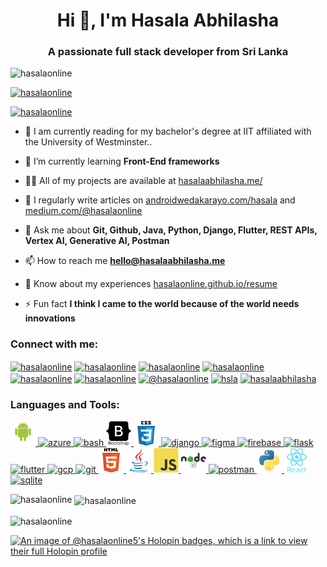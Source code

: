 <h1 align="center">Hi 👋, I'm Hasala Abhilasha</h1>
<h3 align="center">A passionate full stack developer from Sri Lanka</h3>
<!-- <p align: "center">
  <img src="https://hasalaonline.github.io/assets/img/hasala.PNG" alt="Your Image Description" style="border-radius: 50%; width: 300px;" />
</p> -->

<p align="left"> <img src="https://komarev.com/ghpvc/?username=hasalaonline&label=Profile%20views&color=0e75b6&style=flat" alt="hasalaonline" /> </p>

<p align="left"> <a href="https://github.com/ryo-ma/github-profile-trophy"><img src="https://github-profile-trophy.vercel.app/?username=hasalaonline" alt="hasalaonline" /></a> </p>

<p align="left"> <a href="https://twitter.com/hasalaonline" target="blank"><img src="https://img.shields.io/twitter/follow/hasalaonline?logo=twitter&style=for-the-badge" alt="hasalaonline" /></a> </p>

- 🔭 I am currently reading for my bachelor's degree at IIT affiliated with the University of Westminster..

- 🌱 I’m currently learning **Front-End frameworks**

- 👨‍💻 All of my projects are available at [hasalaabhilasha.me/](www.hasalaabhilasha.me/)

- 📝 I regularly write articles on [androidwedakarayo.com/hasala](androidwedakarayo.com/hasala) and [medium.com/@hasalaonline](https://medium.com/@hasalaonline)

- 💬 Ask me about **Git, Github, Java, Python, Django, Flutter, REST APIs, Vertex AI, Generative AI, Postman**

- 📫 How to reach me **hello@hasalaabhilasha.me**

- 📄 Know about my experiences [hasalaonline.github.io/resume](hasalaonline.github.io/resume)

- ⚡ Fun fact **I think I came to the world because of the world needs innovations**

<h3 align="left">Connect with me:</h3>
<p align="left">
<a href="https://dev.to/hasalaonline" target="blank"><img align="center" src="https://raw.githubusercontent.com/rahuldkjain/github-profile-readme-generator/master/src/images/icons/Social/devto.svg" alt="hasalaonline" height="30" width="40" /></a>
<a href="https://twitter.com/hasalaonline" target="blank"><img align="center" src="https://raw.githubusercontent.com/rahuldkjain/github-profile-readme-generator/master/src/images/icons/Social/twitter.svg" alt="hasalaonline" height="30" width="40" /></a>
<a href="https://linkedin.com/in/hasalaonline" target="blank"><img align="center" src="https://raw.githubusercontent.com/rahuldkjain/github-profile-readme-generator/master/src/images/icons/Social/linked-in-alt.svg" alt="hasalaonline" height="30" width="40" /></a>
<a href="https://stackoverflow.com/users/hasalaonline" target="blank"><img align="center" src="https://raw.githubusercontent.com/rahuldkjain/github-profile-readme-generator/master/src/images/icons/Social/stack-overflow.svg" alt="hasalaonline" height="30" width="40" /></a>
<a href="https://fb.com/hasalaonline" target="blank"><img align="center" src="https://raw.githubusercontent.com/rahuldkjain/github-profile-readme-generator/master/src/images/icons/Social/facebook.svg" alt="hasalaonline" height="30" width="40" /></a>
<a href="https://instagram.com/hasalaonline" target="blank"><img align="center" src="https://raw.githubusercontent.com/rahuldkjain/github-profile-readme-generator/master/src/images/icons/Social/instagram.svg" alt="hasalaonline" height="30" width="40" /></a>
<a href="https://medium.com/@hasalaonline" target="blank"><img align="center" src="https://raw.githubusercontent.com/rahuldkjain/github-profile-readme-generator/master/src/images/icons/Social/medium.svg" alt="@hasalaonline" height="30" width="40" /></a>
<a href="https://www.youtube.com/c/hsla" target="blank"><img align="center" src="https://raw.githubusercontent.com/rahuldkjain/github-profile-readme-generator/master/src/images/icons/Social/youtube.svg" alt="hsla" height="30" width="40" /></a>
<a href="https://www.hackerrank.com/hasalaabhilasha" target="blank"><img align="center" src="https://raw.githubusercontent.com/rahuldkjain/github-profile-readme-generator/master/src/images/icons/Social/hackerrank.svg" alt="hasalaabhilasha" height="30" width="40" /></a>
</p>

<h3 align="left">Languages and Tools:</h3>
<p align="left"> <a href="https://developer.android.com" target="_blank" rel="noreferrer"> <img src="https://raw.githubusercontent.com/devicons/devicon/master/icons/android/android-original-wordmark.svg" alt="android" width="40" height="40"/> </a> <a href="https://azure.microsoft.com/en-in/" target="_blank" rel="noreferrer"> <img src="https://www.vectorlogo.zone/logos/microsoft_azure/microsoft_azure-icon.svg" alt="azure" width="40" height="40"/> </a> <a href="https://www.gnu.org/software/bash/" target="_blank" rel="noreferrer"> <img src="https://www.vectorlogo.zone/logos/gnu_bash/gnu_bash-icon.svg" alt="bash" width="40" height="40"/> </a> <a href="https://getbootstrap.com" target="_blank" rel="noreferrer"> <img src="https://raw.githubusercontent.com/devicons/devicon/master/icons/bootstrap/bootstrap-plain-wordmark.svg" alt="bootstrap" width="40" height="40"/> </a> <a href="https://www.w3schools.com/css/" target="_blank" rel="noreferrer"> <img src="https://raw.githubusercontent.com/devicons/devicon/master/icons/css3/css3-original-wordmark.svg" alt="css3" width="40" height="40"/> </a> <a href="https://www.djangoproject.com/" target="_blank" rel="noreferrer"> <img src="https://cdn.worldvectorlogo.com/logos/django.svg" alt="django" width="40" height="40"/> </a> <a href="https://www.figma.com/" target="_blank" rel="noreferrer"> <img src="https://www.vectorlogo.zone/logos/figma/figma-icon.svg" alt="figma" width="40" height="40"/> </a> <a href="https://firebase.google.com/" target="_blank" rel="noreferrer"> <img src="https://www.vectorlogo.zone/logos/firebase/firebase-icon.svg" alt="firebase" width="40" height="40"/> </a> <a href="https://flask.palletsprojects.com/" target="_blank" rel="noreferrer"> <img src="https://www.vectorlogo.zone/logos/pocoo_flask/pocoo_flask-icon.svg" alt="flask" width="40" height="40"/> </a> <a href="https://flutter.dev" target="_blank" rel="noreferrer"> <img src="https://www.vectorlogo.zone/logos/flutterio/flutterio-icon.svg" alt="flutter" width="40" height="40"/> </a> <a href="https://cloud.google.com" target="_blank" rel="noreferrer"> <img src="https://www.vectorlogo.zone/logos/google_cloud/google_cloud-icon.svg" alt="gcp" width="40" height="40"/> </a> <a href="https://git-scm.com/" target="_blank" rel="noreferrer"> <img src="https://www.vectorlogo.zone/logos/git-scm/git-scm-icon.svg" alt="git" width="40" height="40"/> </a> <a href="https://www.w3.org/html/" target="_blank" rel="noreferrer"> <img src="https://raw.githubusercontent.com/devicons/devicon/master/icons/html5/html5-original-wordmark.svg" alt="html5" width="40" height="40"/> </a> <a href="https://www.java.com" target="_blank" rel="noreferrer"> <img src="https://raw.githubusercontent.com/devicons/devicon/master/icons/java/java-original.svg" alt="java" width="40" height="40"/> </a> <a href="https://developer.mozilla.org/en-US/docs/Web/JavaScript" target="_blank" rel="noreferrer"> <img src="https://raw.githubusercontent.com/devicons/devicon/master/icons/javascript/javascript-original.svg" alt="javascript" width="40" height="40"/> </a> <a href="https://nodejs.org" target="_blank" rel="noreferrer"> <img src="https://raw.githubusercontent.com/devicons/devicon/master/icons/nodejs/nodejs-original-wordmark.svg" alt="nodejs" width="40" height="40"/> </a> <a href="https://postman.com" target="_blank" rel="noreferrer"> <img src="https://www.vectorlogo.zone/logos/getpostman/getpostman-icon.svg" alt="postman" width="40" height="40"/> </a> <a href="https://www.python.org" target="_blank" rel="noreferrer"> <img src="https://raw.githubusercontent.com/devicons/devicon/master/icons/python/python-original.svg" alt="python" width="40" height="40"/> </a> <a href="https://reactjs.org/" target="_blank" rel="noreferrer"> <img src="https://raw.githubusercontent.com/devicons/devicon/master/icons/react/react-original-wordmark.svg" alt="react" width="40" height="40"/> </a> <a href="https://www.sqlite.org/" target="_blank" rel="noreferrer"> <img src="https://www.vectorlogo.zone/logos/sqlite/sqlite-icon.svg" alt="sqlite" width="40" height="40"/> </a> </p>

<p><img align="left" src="https://github-readme-stats.vercel.app/api/top-langs?username=hasalaonline&show_icons=true&locale=en&layout=compact" alt="hasalaonline" /></p>

<p>&nbsp;<img align="center" src="https://github-readme-stats.vercel.app/api?username=hasalaonline&show_icons=true&locale=en" alt="hasalaonline" /></p>

<p><img align="center" src="https://github-readme-streak-stats.herokuapp.com/?user=hasalaonline&" alt="hasalaonline" /></p>


[![An image of @hasalaonline5's Holopin badges, which is a link to view their full Holopin profile](https://holopin.me/hasalaonline5)](https://holopin.io/@hasalaonline5)
